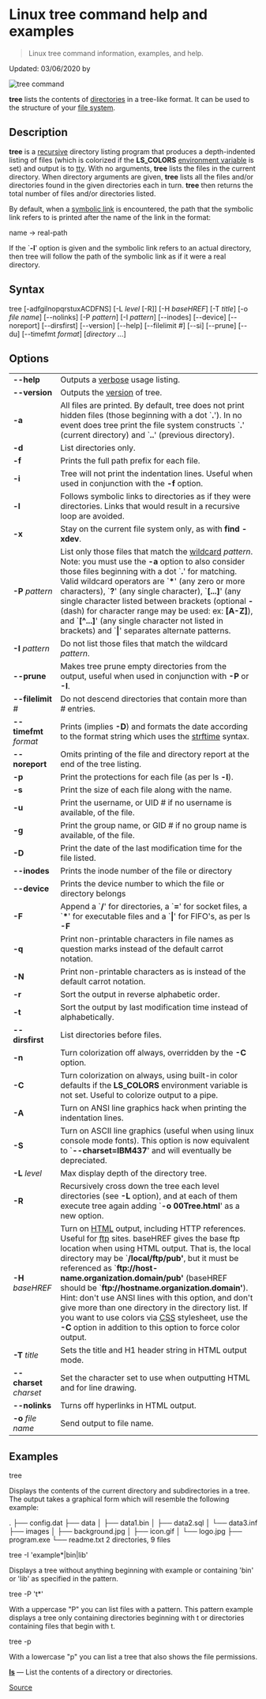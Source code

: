 # Linux tree command help and examples

> Linux tree command information, examples, and help.

Updated: 03/06/2020 by

![tree command](https://www.computerhope.com/cdn/linux/tree.gif)

**tree** lists the contents of [directories](https://www.computerhope.com/jargon/d/director.htm) in a tree-like format. It can be used to the structure of your [file system](https://www.computerhope.com/jargon/f/filesyst.htm).

Description
-----------

**tree** is a [recursive](https://www.computerhope.com/jargon/r/recursive.htm) directory listing program that produces a depth-indented listing of files (which is colorized if the **LS\_COLORS** [environment variable](https://www.computerhope.com/jargon/e/envivari.htm) is set) and output is to [tty](https://www.computerhope.com/jargon/t/tty.htm). With no arguments, **tree** lists the files in the current directory. When directory arguments are given, **tree** lists all the files and/or directories found in the given directories each in turn. **tree** then returns the total number of files and/or directories listed.

By default, when a [symbolic link](https://www.computerhope.com/jargon/s/symblink.htm) is encountered, the path that the symbolic link refers to is printed after the name of the link in the format:

name -> real-path

If the \`**\-l**' option is given and the symbolic link refers to an actual directory, then tree will follow the path of the symbolic link as if it were a real directory.

Syntax
------

tree \[-adfgilnopqrstuxACDFNS\] \[-L _level_ \[-R\]\] \[-H _baseHREF_\] \[-T _title_\] 
     \[-o _file name_\] \[--nolinks\] \[-P _pattern_\] \[-I _pattern_\] \[--inodes\] 
     \[--device\] \[--noreport\] \[--dirsfirst\] \[--version\] \[--help\] 
     \[--filelimit _#_\] \[--si\] \[--prune\] \[--du\] \[--timefmt _format_\] 
     \[_directory_ ...\]

Options
-------

<table><tbody><tr><td><b>--help</b></td><td>Outputs a <a href="https://www.computerhope.com/jargon/v/verbose.htm">verbose</a> usage listing.</td></tr><tr><td><b>--version</b></td><td>Outputs the <a href="https://www.computerhope.com/jargon/v/version.htm">version</a> of tree.</td></tr><tr><td><b>-a</b></td><td>All files are printed. By default, tree does not print hidden files (those beginning with a dot `<b>.</b>'). In no event does tree print the file system constructs `<b>.</b>' (current directory) and `<b>..</b>' (previous directory).</td></tr><tr><td><b>-d</b></td><td>List directories only.</td></tr><tr><td><b>-f</b></td><td>Prints the full path prefix for each file.</td></tr><tr><td><b>-i</b></td><td>Tree will not print the indentation lines. Useful when used in conjunction with the <b>-f</b> option.</td></tr><tr><td><b>-l</b></td><td>Follows symbolic links to directories as if they were directories. Links that would result in a recursive loop are avoided.</td></tr><tr><td><b>-x</b></td><td>Stay on the current file system only, as with <b>find -xdev</b>.</td></tr><tr><td><b>-P</b> <i>pattern</i></td><td>List only those files that match the <a href="https://www.computerhope.com/jargon/w/wildcard.htm">wildcard</a> <i>pattern</i>. Note: you must use the <b>-a</b> option to also consider those files beginning with a dot `<b>.</b>' for matching. Valid wildcard operators are `<b>*</b>' (any zero or more characters), `<b>?</b>' (any single character), `<b>[...]</b>' (any single character listed between brackets (optional <b>-</b> (dash) for character range may be used: ex: <b>[A-Z]</b>), and `<b>[^...]</b>' (any single character not listed in brackets) and `<b>|</b>' separates alternate patterns.</td></tr><tr><td><b>-I</b> <i>pattern</i></td><td>Do not list those files that match the wildcard <i>pattern</i>.</td></tr><tr><td><b>--prune</b></td><td>Makes tree prune empty directories from the output, useful when used in conjunction with <b>-P</b> or <b>-I</b>.</td></tr><tr><td><span><b>--filelimit</b> <i>#</i></span></td><td>Do not descend directories that contain more than <i>#</i> entries.</td></tr><tr><td><span><b>--timefmt</b> <i>format</i></span></td><td>Prints (implies <b>-D</b>) and formats the date according to the format string which uses the <a href="https://www.computerhope.com/unix/strftime.htm">strftime</a> syntax.</td></tr><tr><td><b>--noreport</b></td><td>Omits printing of the file and directory report at the end of the tree listing.</td></tr><tr><td><b>-p</b></td><td>Print the protections for each file (as per ls <b>-l</b>).</td></tr><tr><td><b>-s</b></td><td>Print the size of each file along with the name.</td></tr><tr><td><b>-u</b></td><td>Print the username, or UID # if no username is available, of the file.</td></tr><tr><td><b>-g</b></td><td>Print the group name, or GID # if no group name is available, of the file.</td></tr><tr><td><b>-D</b></td><td>Print the date of the last modification time for the file listed.</td></tr><tr><td><b>--inodes</b></td><td>Prints the inode number of the file or directory</td></tr><tr><td><b>--device</b></td><td>Prints the device number to which the file or directory belongs</td></tr><tr><td><b>-F</b></td><td>Append a `<b>/</b>' for directories, a `<b>=</b>' for socket files, a `<b>*</b>' for executable files and a `<b>|</b>' for FIFO's, as per ls <b>-F</b></td></tr><tr><td><b>-q</b></td><td>Print non-printable characters in file names as question marks instead of the default carrot notation.</td></tr><tr><td><b>-N</b></td><td>Print non-printable characters as is instead of the default carrot notation.</td></tr><tr><td><b>-r</b></td><td>Sort the output in reverse alphabetic order.</td></tr><tr><td><b>-t</b></td><td>Sort the output by last modification time instead of alphabetically.</td></tr><tr><td><b>--dirsfirst</b></td><td>List directories before files.</td></tr><tr><td><b>-n</b></td><td>Turn colorization off always, overridden by the <b>-C</b> option.</td></tr><tr><td><b>-C</b></td><td>Turn colorization on always, using built-in color defaults if the <b>LS_COLORS</b> environment variable is not set. Useful to colorize output to a pipe.</td></tr><tr><td><b>-A</b></td><td>Turn on ANSI line graphics hack when printing the indentation lines.</td></tr><tr><td><b>-S</b></td><td>Turn on ASCII line graphics (useful when using linux console mode fonts). This option is now equivalent to `<b>--charset=IBM437</b>' and will eventually be depreciated.</td></tr><tr><td><b>-L</b> <i>level</i></td><td>Max display depth of the directory tree.</td></tr><tr><td><b>-R</b></td><td>Recursively cross down the tree each level directories (see <b>-L</b> option), and at each of them execute tree again adding `<b>-o 00Tree.html</b>' as a new option.</td></tr><tr><td><b>-H</b> <i>baseHREF</i></td><td>Turn on <a href="https://www.computerhope.com/jargon/h/html.htm">HTML</a> output, including HTTP references. Useful for <a href="https://www.computerhope.com/jargon/f/ftp.htm">ftp</a> sites. baseHREF gives the base ftp location when using HTML output. That is, the local directory may be `<b>/local/ftp/pub'</b>, but it must be referenced as `<b>ftp://host-name.organization.domain/pub'</b> (baseHREF should be `<b>ftp://hostname.organization.domain'</b>). Hint: don't use ANSI lines with this option, and don't give more than one directory in the directory list. If you want to use colors via <a href="https://www.computerhope.com/jargon/c/css.htm">CSS</a> stylesheet, use the <b>-C</b> option in addition to this option to force color output.</td></tr><tr><td><b>-T</b> <i>title</i></td><td>Sets the title and H1 header string in HTML output mode.</td></tr><tr><td><b>--charset</b> <i>charset</i></td><td>Set the character set to use when outputting HTML and for line drawing.</td></tr><tr><td><b>--nolinks</b></td><td>Turns off hyperlinks in HTML output.</td></tr><tr><td><b>-o</b> <i>file name</i></td><td>Send output to file name.</td></tr></tbody></table>

Examples
--------

tree

Displays the contents of the current directory and subdirectories in a tree. The output takes a graphical form which will resemble the following example:

.
├── config.dat
├── data
│   ├── data1.bin
│   ├── data2.sql
│   └── data3.inf
├── images
│   ├── background.jpg
│   ├── icon.gif
│   └── logo.jpg
├── program.exe
└── readme.txt
2 directories, 9 files

tree -I 'example\*|bin|lib'

Displays a tree without anything beginning with example or containing 'bin' or 'lib' as specified in the pattern.

tree -P 't\*'

With a uppercase "P" you can list files with a pattern. This pattern example displays a tree only containing directories beginning with t or directories containing files that begin with t.

tree -p

With a lowercase "p" you can list a tree that also shows the file permissions.

[**ls**](https://www.computerhope.com/unix/uls.htm) — List the contents of a directory or directories.


[Source](https://www.computerhope.com/unix/tree.htm#examples)